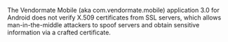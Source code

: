The Vendormate Mobile (aka com.vendormate.mobile) application 3.0 for Android does not verify X.509 certificates from SSL servers, which allows man-in-the-middle attackers to spoof servers and obtain sensitive information via a crafted certificate.